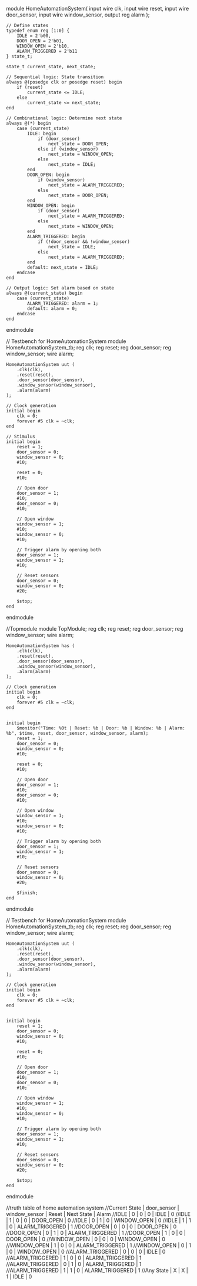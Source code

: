 module HomeAutomationSystem(
    input wire clk,
    input wire reset,
    input wire door_sensor,
    input wire window_sensor,
    output reg alarm
);

    // Define states
    typedef enum reg [1:0] {
        IDLE = 2'b00,
        DOOR_OPEN = 2'b01,
        WINDOW_OPEN = 2'b10,
        ALARM_TRIGGERED = 2'b11
    } state_t;

    state_t current_state, next_state;

    // Sequential logic: State transition
    always @(posedge clk or posedge reset) begin
        if (reset)
            current_state <= IDLE;
        else
            current_state <= next_state;
    end

    // Combinational logic: Determine next state
    always @(*) begin
        case (current_state)
            IDLE: begin
                if (door_sensor)
                    next_state = DOOR_OPEN;
                else if (window_sensor)
                    next_state = WINDOW_OPEN;
                else
                    next_state = IDLE;
            end
            DOOR_OPEN: begin
                if (window_sensor)
                    next_state = ALARM_TRIGGERED;
                else
                    next_state = DOOR_OPEN;
            end
            WINDOW_OPEN: begin
                if (door_sensor)
                    next_state = ALARM_TRIGGERED;
                else
                    next_state = WINDOW_OPEN;
            end
            ALARM_TRIGGERED: begin
                if (!door_sensor && !window_sensor)
                    next_state = IDLE;
                else
                    next_state = ALARM_TRIGGERED;
            end
            default: next_state = IDLE;
        endcase
    end

    // Output logic: Set alarm based on state
    always @(current_state) begin
        case (current_state)
            ALARM_TRIGGERED: alarm = 1;
            default: alarm = 0;
        endcase
    end

endmodule

// Testbench for HomeAutomationSystem
module HomeAutomationSystem_tb;
    reg clk;
    reg reset;
    reg door_sensor;
    reg window_sensor;
    wire alarm;

    HomeAutomationSystem uut (
        .clk(clk),
        .reset(reset),
        .door_sensor(door_sensor),
        .window_sensor(window_sensor),
        .alarm(alarm)
    );

    // Clock generation
    initial begin
        clk = 0;
        forever #5 clk = ~clk;
    end

    // Stimulus
    initial begin
        reset = 1;
        door_sensor = 0;
        window_sensor = 0;
        #10;

        reset = 0;
        #10;

        // Open door
        door_sensor = 1;
        #10;
        door_sensor = 0;
        #10;

        // Open window
        window_sensor = 1;
        #10;
        window_sensor = 0;
        #10;

        // Trigger alarm by opening both
        door_sensor = 1;
        window_sensor = 1;
        #10;

        // Reset sensors
        door_sensor = 0;
        window_sensor = 0;
        #20;

        $stop;
    end
endmodule

//Topmodule
module TopModule;
    reg clk;
    reg reset;
    reg door_sensor;
    reg window_sensor;
    wire alarm;

    
    HomeAutomationSystem has (
        .clk(clk),
        .reset(reset),
        .door_sensor(door_sensor),
        .window_sensor(window_sensor),
        .alarm(alarm)
    );

    // Clock generation
    initial begin
        clk = 0;
        forever #5 clk = ~clk;
    end

    
    initial begin
        $monitor("Time: %0t | Reset: %b | Door: %b | Window: %b | Alarm: %b", $time, reset, door_sensor, window_sensor, alarm);
        reset = 1;
        door_sensor = 0;
        window_sensor = 0;
        #10;

        reset = 0;
        #10;

        // Open door
        door_sensor = 1;
        #10;
        door_sensor = 0;
        #10;

        // Open window
        window_sensor = 1;
        #10;
        window_sensor = 0;
        #10;

        // Trigger alarm by opening both
        door_sensor = 1;
        window_sensor = 1;
        #10;

        // Reset sensors
        door_sensor = 0;
        window_sensor = 0;
        #20;

        $finish;
    end
endmodule

// Testbench for HomeAutomationSystem
module HomeAutomationSystem_tb;
    reg clk;
    reg reset;
    reg door_sensor;
    reg window_sensor;
    wire alarm;

    HomeAutomationSystem uut (
        .clk(clk),
        .reset(reset),
        .door_sensor(door_sensor),
        .window_sensor(window_sensor),
        .alarm(alarm)
    );

    // Clock generation
    initial begin
        clk = 0;
        forever #5 clk = ~clk;
    end

   
    initial begin
        reset = 1;
        door_sensor = 0;
        window_sensor = 0;
        #10;

        reset = 0;
        #10;

        // Open door
        door_sensor = 1;
        #10;
        door_sensor = 0;
        #10;

        // Open window
        window_sensor = 1;
        #10;
        window_sensor = 0;
        #10;

        // Trigger alarm by opening both
        door_sensor = 1;
        window_sensor = 1;
        #10;

        // Reset sensors
        door_sensor = 0;
        window_sensor = 0;
        #20;

        $stop;
    end
endmodule



//truth table of home automation system
//Current State	  |  door_sensor  |  window_sensor   |     Reset	 |    Next State   |  Alarm
//IDLE	          |       0       |    	    0	     |       0	     |       IDLE	   |    0
//IDLE	          |       1	      |         0	     |       0	     |    DOOR_OPEN	   |    0
//IDLE	          |       0	      |         1	     |       0	     |   WINDOW_OPEN   |	0
//IDLE	          |       1       |	        1        |	     0       | ALARM_TRIGGERED |	1
//DOOR_OPEN	      |       0       |       	0        |	     0       |	  DOOR_OPEN    |	0
//DOOR_OPEN	      |       0       |       	1	     |       0       | ALARM_TRIGGERED |    1
//DOOR_OPEN	      |       1       |	        0        |	     0	     |    DOOR_OPEN	   |    0
//WINDOW_OPEN     |	      0	      |         0        |       0	     |   WINDOW_OPEN   |    0
//WINDOW_OPEN	  |       1	      |         0	     |       0	     | ALARM_TRIGGERED |	1
//WINDOW_OPEN	  |       0	      |         1	     |       0	     |   WINDOW_OPEN   |    0
//ALARM_TRIGGERED |       0       |      	0	     |       0	     |       IDLE	   |    0
//ALARM_TRIGGERED |       1       |       	0        |	     0	     | ALARM_TRIGGERED |	1
//ALARM_TRIGGERED |       0	      |         1	     |       0	     | ALARM_TRIGGERED |	1
//ALARM_TRIGGERED |       1	      |         1  	     |       0       | ALARM_TRIGGERED |    1
//Any State	      |       X	      |         X	     |       1	     |       IDLE      |  	0


